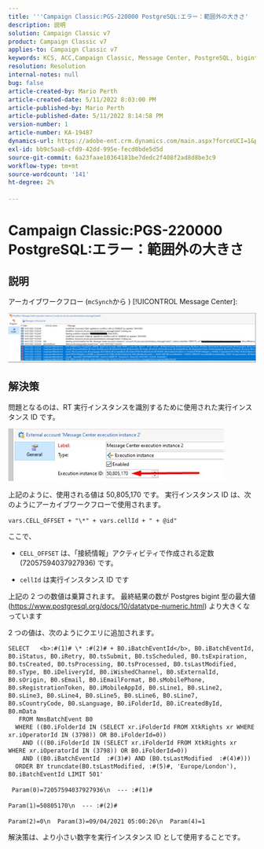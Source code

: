 ```yaml
---
title: '''Campaign Classic:PGS-220000 PostgreSQL:エラー：範囲外の大きさ'
description: 説明
solution: Campaign Classic v7
product: Campaign Classic v7
applies-to: Campaign Classic v7
keywords: KCS, ACC,Campaign Classic, Message Center, PostgreSQL, bigint
resolution: Resolution
internal-notes: null
bug: false
article-created-by: Mario Perth
article-created-date: 5/11/2022 8:03:00 PM
article-published-by: Mario Perth
article-published-date: 5/11/2022 8:14:58 PM
version-number: 1
article-number: KA-19487
dynamics-url: https://adobe-ent.crm.dynamics.com/main.aspx?forceUCI=1&pagetype=entityrecord&etn=knowledgearticle&id=7d927154-65d1-ec11-a7b5-00224809c556
exl-id: bb9c5aa8-cfd9-42dd-995e-fecd8bde5d5d
source-git-commit: 6a23faae10364181be7dedc2f408f2ad8d8be3c9
workflow-type: tm+mt
source-wordcount: '141'
ht-degree: 2%

---
```


# Campaign Classic:PGS-220000 PostgreSQL:エラー：範囲外の大きさ

## 説明


アーカイブワークフロー (`mcSynch`から ) [!UICONTROL Message Center]:

![](assets/___9537defc-66d1-ec11-a7b5-00224809c556___.png)




## 解決策


問題となるのは、RT 実行インスタンスを識別するために使用された実行インスタンス ID です。

![](assets/b19e48ed-65d1-ec11-a7b5-00224809c556.png)

上記のように、使用される値は 50,805,170 です。 実行インスタンス ID は、次のようにアーカイブワークフローで使用されます。

`vars.CELL_OFFSET + "\*" + vars.cellId + " + @id"`

ここで、

- `CELL_OFFSET` は、「接続情報」アクティビティで作成される定数 (72057594037927936) です。

- `cellId` は実行インスタンス ID です

上記の 2 つの数値は乗算されます。 最終結果の数が Postgres bigint 型の最大値 (https://www.postgresql.org/docs/10/datatype-numeric.html) より大きくなっています

2 つの値は、次のようにクエリに追加されます。

```
SELECT   <b>:#(1)# \* :#(2)# + B0.iBatchEventId</b>, B0.iBatchEventId, B0.iStatus, B0.iRetry, B0.tsSubmit, B0.tsScheduled, B0.tsExpiration, B0.tsCreated, B0.tsProcessing, B0.tsProcessed, B0.tsLastModified, B0.sType, B0.iDeliveryId, B0.iWishedChannel, B0.sExternalId, B0.sOrigin, B0.sEmail, B0.iEmailFormat, B0.sMobilePhone, B0.sRegistrationToken, B0.iMobileAppId, B0.sLine1, B0.sLine2, B0.sLine3, B0.sLine4, B0.sLine5, B0.sLine6, B0.sLine7, B0.sCountryCode, B0.sLanguage, B0.iFolderId, B0.iCreatedById, B0.mData 
   FROM NmsBatchEvent B0 
  WHERE ((B0.iFolderId IN (SELECT xr.iFolderId FROM XtkRights xr WHERE xr.iOperatorId IN (3798)) OR B0.iFolderId=0)) 
    AND (((B0.iFolderId IN (SELECT xr.iFolderId FROM XtkRights xr WHERE xr.iOperatorId IN (3798)) OR B0.iFolderId=0)) 
    AND ((B0.iBatchEventId  :#(3)#) AND (B0.tsLastModified  :#(4)#))) 
  ORDER BY truncdate(B0.tsLastModified, :#(5)#, 'Europe/London'), B0.iBatchEventId LIMIT 501' 
    
 Param(0)=72057594037927936\n  --- :#(1)#

Param(1)=50805170\n  --- :#(2)#

Param(2)=0\n  Param(3)=09/04/2021 05:00:26\n  Param(4)=1
```

解決策は、より小さい数字を実行インスタンス ID として使用することです。
